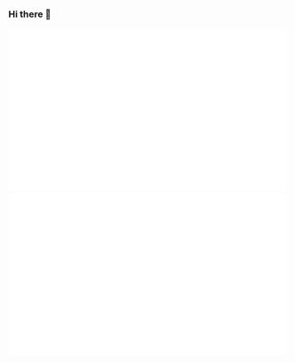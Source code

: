 ### Hi there 👋

![](https://github.com/karsonkevin2/github-stats/blob/master/generated/overview.svg)
![](https://github.com/karsonkevin2/github-stats/blob/master/generated/languages.svg)

<!--
**karsonkevin2/karsonkevin2** is a ✨ _special_ ✨ repository because its `README.md` (this file) appears on your GitHub profile.

Here are some ideas to get you started:

- 🔭 I’m currently working on ...
- 🌱 I’m currently learning ...
- 👯 I’m looking to collaborate on ...
- 🤔 I’m looking for help with ...
- 💬 Ask me about ...
- 📫 How to reach me: ...
- 😄 Pronouns: ...
- ⚡ Fun fact: ...
-->
